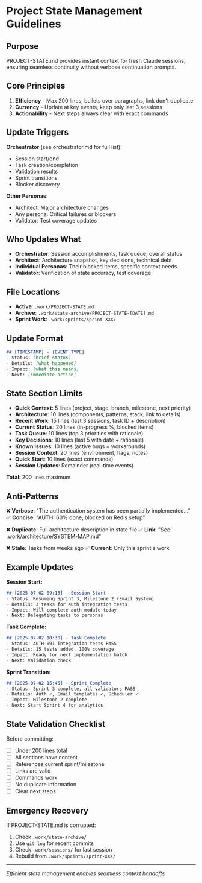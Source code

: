 # Project State Management Guidelines

## Purpose
PROJECT-STATE.md provides instant context for fresh Claude sessions, ensuring seamless continuity without verbose continuation prompts.

## Core Principles

1. **Efficiency** - Max 200 lines, bullets over paragraphs, link don't duplicate
2. **Currency** - Update at key events, keep only last 3 sessions
3. **Actionability** - Next steps always clear with exact commands

## Update Triggers

**Orchestrator** (see orchestrator.md for full list):
- Session start/end
- Task creation/completion  
- Validation results
- Sprint transitions
- Blocker discovery

**Other Personas**:
- Architect: Major architecture changes
- Any persona: Critical failures or blockers
- Validator: Test coverage updates

## Who Updates What

- **Orchestrator**: Session accomplishments, task queue, overall status
- **Architect**: Architecture snapshot, key decisions, technical debt
- **Individual Personas**: Their blocked items, specific context needs
- **Validator**: Verification of state accuracy, test coverage

## File Locations

- **Active**: `.work/PROJECT-STATE.md`
- **Archive**: `.work/state-archive/PROJECT-STATE-[DATE].md`
- **Sprint Work**: `.work/sprints/sprint-XXX/`

## Update Format

```markdown
## [TIMESTAMP] - [EVENT TYPE]
- Status: [brief status]
- Details: [what happened]
- Impact: [what this means]
- Next: [immediate action]
```

## State Section Limits

- **Quick Context**: 5 lines (project, stage, branch, milestone, next priority)
- **Architecture**: 10 lines (components, patterns, stack, link to details)
- **Recent Work**: 15 lines (last 3 sessions, task ID + description)
- **Current Status**: 20 lines (in-progress %, blocked items)
- **Task Queue**: 10 lines (top 3 priorities with rationale)
- **Key Decisions**: 10 lines (last 5 with date + rationale)
- **Known Issues**: 10 lines (active bugs + workarounds)
- **Session Context**: 20 lines (environment, flags, notes)
- **Quick Start**: 10 lines (exact commands)
- **Session Updates**: Remainder (real-time events)

**Total**: 200 lines maximum

## Anti-Patterns

❌ **Verbose**: "The authentication system has been partially implemented..."
✅ **Concise**: "AUTH: 60% done, blocked on Redis setup"

❌ **Duplicate**: Full architecture description in state file
✅ **Link**: "See: .work/architecture/SYSTEM-MAP.md"

❌ **Stale**: Tasks from weeks ago
✅ **Current**: Only this sprint's work

## Example Updates

**Session Start:**
```markdown
## [2025-07-02 09:15] - Session Start
- Status: Resuming Sprint 3, Milestone 2 (Email System)
- Details: 3 tasks for auth integration tests
- Impact: Will complete auth module today
- Next: Delegating tasks to personas
```

**Task Complete:**
```markdown
## [2025-07-02 10:30] - Task Complete
- Status: AUTH-001 integration tests PASS
- Details: 15 tests added, 100% coverage
- Impact: Ready for next implementation batch
- Next: Validation check
```

**Sprint Transition:**
```markdown
## [2025-07-02 15:45] - Sprint Complete  
- Status: Sprint 3 complete, all validators PASS
- Details: Auth ✓, Email templates ✓, Scheduler ✓
- Impact: Milestone 2 complete
- Next: Start Sprint 4 for analytics
```

## State Validation Checklist

Before committing:
- [ ] Under 200 lines total
- [ ] All sections have content
- [ ] References current sprint/milestone
- [ ] Links are valid
- [ ] Commands work
- [ ] No duplicate information
- [ ] Clear next steps

## Emergency Recovery

If PROJECT-STATE.md is corrupted:
1. Check `.work/state-archive/`
2. Use `git log` for recent commits
3. Check `.work/sessions/` for last session
4. Rebuild from `.work/sprints/sprint-XXX/`

---
*Efficient state management enables seamless context handoffs*
